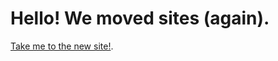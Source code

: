# Hello! We moved sites (again).
[Take me to the new site!](https://rcmms.steigerlabs.io "New Site").
